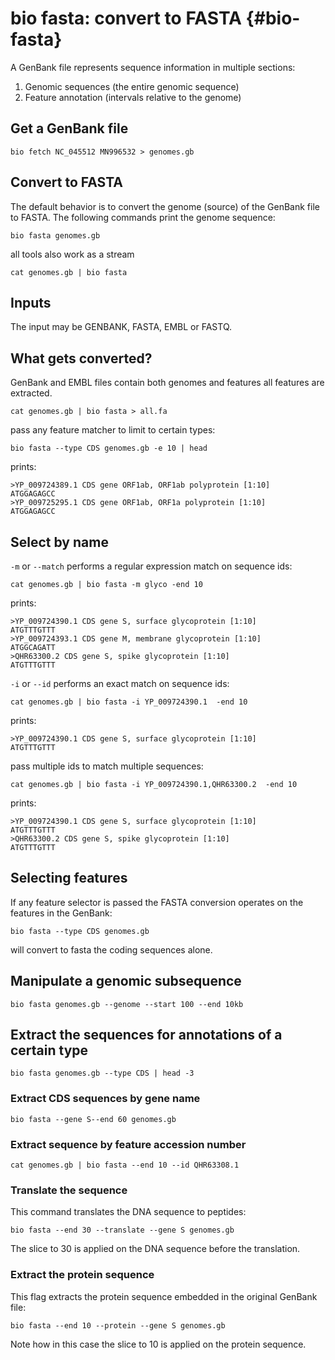 # bio fasta: convert to FASTA {#bio-fasta}

A GenBank file represents sequence information in multiple sections:

1. Genomic sequences (the entire genomic sequence)
1. Feature annotation (intervals relative to the genome)

    
## Get a GenBank file

    bio fetch NC_045512 MN996532 > genomes.gb

## Convert to FASTA

The default behavior is to convert the genome (source) of the GenBank file to FASTA. The following commands print the genome sequence:

    bio fasta genomes.gb

all tools also work as a stream
    
    cat genomes.gb | bio fasta

## Inputs

The input may be GENBANK, FASTA, EMBL or FASTQ.

## What gets converted?

GenBank and EMBL files contain both genomes and features all features are extracted.

    cat genomes.gb | bio fasta > all.fa

pass any feature matcher to limit to certain types:

    bio fasta --type CDS genomes.gb -e 10 | head

prints:

    >YP_009724389.1 CDS gene ORF1ab, ORF1ab polyprotein [1:10]
    ATGGAGAGCC
    >YP_009725295.1 CDS gene ORF1ab, ORF1a polyprotein [1:10]
    ATGGAGAGCC

## Select by name

`-m` or `--match` performs a regular expression match on sequence ids:

    cat genomes.gb | bio fasta -m glyco -end 10

prints:

    >YP_009724390.1 CDS gene S, surface glycoprotein [1:10]
    ATGTTTGTTT
    >YP_009724393.1 CDS gene M, membrane glycoprotein [1:10]
    ATGGCAGATT
    >QHR63300.2 CDS gene S, spike glycoprotein [1:10]
    ATGTTTGTTT

`-i` or `--id` performs an exact match on sequence ids:

    cat genomes.gb | bio fasta -i YP_009724390.1  -end 10

prints:

    >YP_009724390.1 CDS gene S, surface glycoprotein [1:10]
    ATGTTTGTTT

pass multiple ids to match multiple sequences:

    cat genomes.gb | bio fasta -i YP_009724390.1,QHR63300.2  -end 10

prints:

    >YP_009724390.1 CDS gene S, surface glycoprotein [1:10]
    ATGTTTGTTT
    >QHR63300.2 CDS gene S, spike glycoprotein [1:10]
    ATGTTTGTTT

## Selecting features

If any feature selector is passed the FASTA conversion operates on the features in the GenBank:

    bio fasta --type CDS genomes.gb

will convert to fasta the coding sequences alone.


## Manipulate a genomic subsequence

    bio fasta genomes.gb --genome --start 100 --end 10kb

## Extract the sequences for annotations of a certain type

    bio fasta genomes.gb --type CDS | head -3

### Extract CDS sequences by gene name

    bio fasta --gene S--end 60 genomes.gb 

### Extract sequence by feature accession number

    cat genomes.gb | bio fasta --end 10 --id QHR63308.1

### Translate the sequence

This command translates the DNA sequence to peptides:

    bio fasta --end 30 --translate --gene S genomes.gb

The slice to 30 is applied on the DNA sequence before the translation.

### Extract the protein sequence

This flag extracts the protein sequence embedded in the original GenBank file:

    bio fasta --end 10 --protein --gene S genomes.gb

Note how in this case the slice to 10 is applied on the protein sequence.

